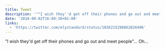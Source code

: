 ```yaml
---
title: Tweet
description: '""I wish they''d get off their phones and go out and meet people"... Oh... "'
date: '2018-09-02T16:09:30+01:00'
links:
  - 'https://twitter.com/elystandard/status/1036215296862826496'
---
```

"I wish they'd get off their phones and go out and meet people"... Oh... 
